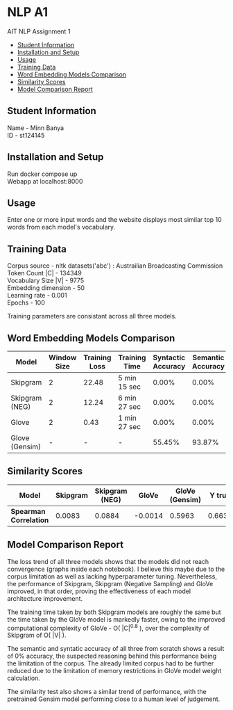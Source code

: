 # NLP A1
 AIT NLP Assignment 1

- [Student Information](#student-information)
- [Installation and Setup](#installation-and-setup)
- [Usage](#usage)
- [Training Data](#training-data)
- [Word Embedding Models Comparison](#word-embedding-models-comparison)
- [Similarity Scores](#similarity-scores)
- [Model Comparison Report](#model-comparison-report)

## Student Information
Name - Minn Banya  
ID - st124145

## Installation and Setup
Run docker compose up  
Webapp at localhost:8000

## Usage
Enter one or more input words and the website displays most similar top 10 words from  each model's vocabulary.

## Training Data
Corpus source - nltk datasets('abc') : Austrailian Broadcasting Commission  
Token Count |C| - 134349  
Vocabulary Size |V| - 9775  
Embedding dimension - 50  
Learning rate - 0.001  
Epochs - 100  

Training parameters are consistant across all three models.  

## Word Embedding Models Comparison

| Model             | Window Size | Training Loss | Training Time | Syntactic Accuracy | Semantic Accuracy |
|-------------------|-------------|---------------|---------------|--------------------|-------------------|
| Skipgram          | 2     | 22.48       | 5 min 15 sec       | 0.00%            | 0.00%           |
| Skipgram (NEG)    | 2     | 12.24       | 6 min 27 sec       | 0.00%            | 0.00%           |
| Glove             | 2     | 0.43       | 1 min 27 sec       | 0.00%            | 0.00%           |
| Glove (Gensim)    | -     | -       | -       | 55.45%            | 93.87%           |

## Similarity Scores

| Model               | Skipgram | Skipgram (NEG) | GloVe | GloVe (Gensim) | Y true |
|---------------------|-----------|----------------|-------|----------------|--------|
| **Spearman Correlation**             | 0.0083   | 0.0884        | -0.0014 | 0.5963        | 0.6637 |


## Model Comparison Report
The loss trend of all three models shows that the models did not reach convergence (graphs inside each notebook). I believe this maybe due to the corpus limitation as well as lacking hyperparameter tuning. Nevertheless, the performance of Skipgram, Skipgram (Negative Sampling) and GloVe improved, in that order, proving the effectiveness of each model architecture improvement.

The training time taken by both Skipgram models are roughly the same but the time taken by the GloVe model is markedly faster, owing to the improved computational complexity of GloVe - O( |C|<sup>0.8</sup> ), over the complexity of Skipgram of O( |V| ).

The semantic and syntatic accuracy of all three from scratch shows a result of 0% accuracy, the suspected reasoning behind this performance being the limitation of the corpus. The already limited corpus had to be further reduced due to the limitation of memory
restrictions in GloVe model weight calculation.

The similarity test also shows a similar trend of performance, with the pretrained Gensim model performing close to a human level of judgement.

